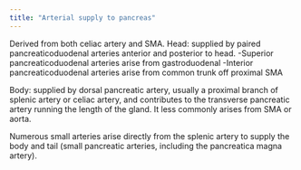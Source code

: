 ```yaml
---
title: "Arterial supply to pancreas"
---
```

Derived from both celiac artery and SMA.
Head: supplied by paired pancreaticoduodenal arteries anterior and posterior to head.
-Superior pancreaticoduodenal arteries arise from gastroduodenal
-Interior pancreaticoduodenal arteries arise from common trunk off proximal SMA

Body: supplied by dorsal pancreatic artery, usually a proximal branch of splenic artery or celiac artery, and contributes to the transverse pancreatic artery running the length of the gland. It less commonly arises from SMA or aorta.

Numerous small arteries arise directly from the splenic artery to supply the body and tail (small pancreatic arteries, including the pancreatica magna artery).

